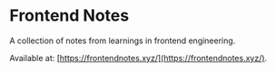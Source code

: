 # Frontend Notes

A collection of notes from learnings in frontend engineering.

Available at: [https://frontendnotes.xyz/](https://frontendnotes.xyz/).
